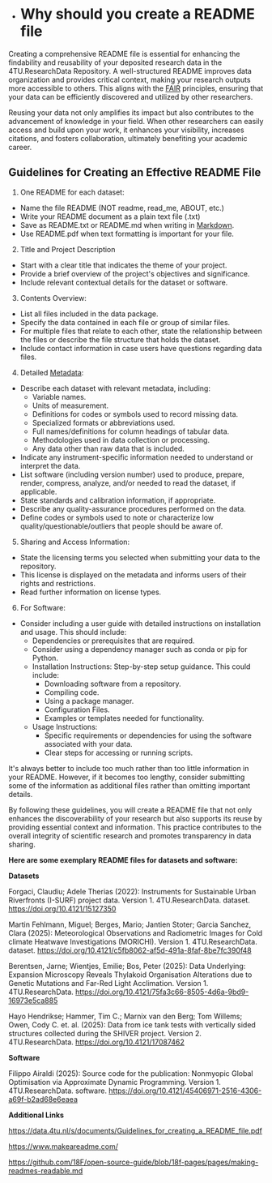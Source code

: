 * # Why should you create a README file

Creating a comprehensive README file is essential for enhancing the findability and reusability of your deposited research data in the 4TU.ResearchData Repository. A well-structured README improves data organization and provides critical context, making your research outputs more accessible to others. This aligns with the [FAIR](/introduction/fair_data_and_software) principles, ensuring that your data can be efficiently discovered and utilized by other researchers.

Reusing your data not only amplifies its impact but also contributes to the advancement of knowledge in your field. When other researchers can easily access and build upon your work, it enhances your visibility, increases citations, and fosters collaboration, ultimately benefiting your academic career.

## Guidelines for Creating an Effective README File

1. One README for each dataset:
* Name the file README (NOT readme, read_me, ABOUT, etc.)
* Write your README document as a plain text file (.txt)
* Save as README.txt or README.md when writing in [Markdown](https://en.wikipedia.org/wiki/Markdown).
* Use README.pdf when text formatting is important for your file.

2. Title and Project Description 
* Start with a clear title that indicates the theme of your project.
* Provide a brief overview of the project's objectives and significance.
* Include relevant contextual details for the dataset or software. 

3. Contents Overview:
* List all files included in the data package.
* Specify the data contained in each file or group of similar files.
* For multiple files that relate to each other, state the relationship between the files or describe the file structure that holds the dataset.
* Include contact information in case users have questions regarding data files.

4. Detailed [Metadata](/submission_workflow/data_curation.md#Metadata-Review-Process-Checklist):
* Describe each dataset with relevant metadata, including:
    * Variable names.
    * Units of measurement.
    * Definitions for codes or symbols used to record missing data.
    * Specialized formats or abbreviations used.
    * Full names/definitions for column headings of tabular data.
    * Methodologies used in data collection or processing.
    * Any data other than raw data that is included.
* Indicate any instrument-specific information needed to understand or interpret the data.
* List software (including version number) used to produce, prepare, render, compress, analyze, and/or needed to read the dataset, if applicable.
* State standards and calibration information, if appropriate.
* Describe any quality-assurance procedures performed on the data.
* Define codes or symbols used to note or characterize low quality/questionable/outliers that people should be aware of.

5. Sharing and Access Information:
* State the licensing terms you selected when submitting your data to the repository.
* This license is displayed on the metadata and informs users of their rights and restrictions.
* Read further information on license types.

6. For Software:
* Consider including a user guide with detailed instructions on installation and usage. This should include:
    * Dependencies or prerequisites that are required.
    * Consider using a dependency manager such as conda or pip for Python.
    * Installation Instructions: Step-by-step setup guidance. This could include:
        * Downloading software from a repository.
        * Compiling code.
        * Using a package manager.
        * Configuration Files.
        * Examples or templates needed for functionality.
    * Usage Instructions:
        * Specific requirements or dependencies for using the software associated with your data.
        * Clear steps for accessing or running scripts.

It's always better to include too much rather than too little information in your README. However, if it becomes too lengthy, consider submitting some of the information as additional files rather than omitting important details.

By following these guidelines, you will create a README file that not only enhances the discoverability of your research but also supports its reuse by providing essential context and information. This practice contributes to the overall integrity of scientific research and promotes transparency in data sharing.

**Here are some exemplary README files for datasets and software:**

**Datasets**

Forgaci, Claudiu; Adele Therias (2022): Instruments for Sustainable Urban Riverfronts (I-SURF) project data. Version 1. 4TU.ResearchData. dataset. https://doi.org/10.4121/15127350

Martin Fehlmann, Miguel; Berges, Mario; Jantien Stoter; Garcia Sanchez, Clara (2025): Meteorological Observations and Radiometric Images for Cold climate Heatwave Investigations (MORICHI). Version 1. 4TU.ResearchData. dataset. https://doi.org/10.4121/c5fb8062-af5d-491a-8faf-8be7fc390f48

Berentsen, Jarne; Wientjes, Emilie; Bos, Peter (2025): Data Underlying: Expansion Microscopy Reveals Thylakoid Organisation Alterations due to Genetic Mutations and Far-Red Light Acclimation. Version 1. 4TU.ResearchData. https://doi.org/10.4121/75fa3c66-8505-4d6a-9bd9-16973e5ca885

Hayo Hendrikse; Hammer, Tim C.; Marnix van den Berg; Tom Willems; Owen, Cody C. et. al. (2025): Data from ice tank tests with vertically sided structures collected during the SHIVER project. Version 2. 4TU.ResearchData. https://doi.org/10.4121/17087462

**Software**

Filippo Airaldi (2025): Source code for the publication: Nonmyopic Global Optimisation via Approximate Dynamic Programming. Version 1. 4TU.ResearchData. software. https://doi.org/10.4121/45406971-2516-4306-a69f-b2ad68e6eaea

**Additional Links**

https://data.4tu.nl/s/documents/Guidelines_for_creating_a_README_file.pdf

https://www.makeareadme.com/

https://github.com/18F/open-source-guide/blob/18f-pages/pages/making-readmes-readable.md


